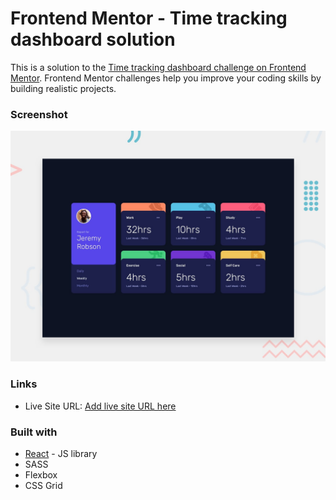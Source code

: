 # Frontend Mentor - Time tracking dashboard solution

This is a solution to the [Time tracking dashboard challenge on Frontend Mentor](https://www.frontendmentor.io/challenges/time-tracking-dashboard-UIQ7167Jw). Frontend Mentor challenges help you improve your coding skills by building realistic projects. 

### Screenshot

![](./src/assets/desktop-preview.jpg)

### Links
- Live Site URL: [Add live site URL here](https://time-tracking-dashboard-seven.vercel.app/)

### Built with

- [React](https://reactjs.org/) - JS library
- SASS
- Flexbox
- CSS Grid
